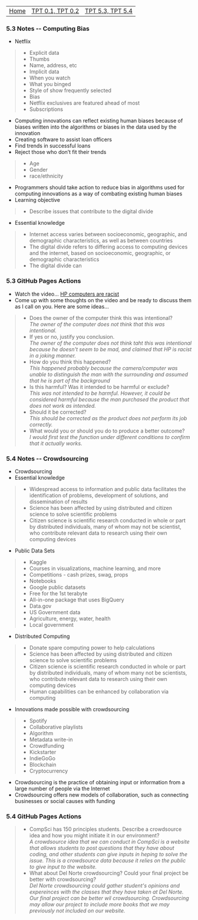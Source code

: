 <table>
    <tr>
        <td><a href=".">Home</a></td>
        <td><a href="tpt1,2">TPT 0.1, TPT 0.2</a></td>
        <td><a href="tpt53,54">TPT 5.3, TPT 5.4</a></td>
    </tr>
</table>

### 5.3 Notes -- Computing Bias

- Netflix
> - Explicit data
> - Thumbs
> - Name, address, etc
> - Implicit data
> - When you watch
> - What you binged
> - Style of show frequently selected
> - Bias
> - Netflix exclusives are featured ahead of most
> - Subscriptions
- Computing innovations can reflect existing human biases because of biases written into the algorithms or biases in the data used by the innovation
- Creating software to assist loan officers
- Find trends in successful loans
- Reject those who don’t fit their trends
> - Age
> - Gender
> - race/ethnicity
- Programmers should take action to reduce bias in algorithms used for computing innovations as a way of combating existing human biases
- Learning objective
> - Describe issues that contribute to the digital divide
- Essential knowledge
> - Internet access varies between socioeconomic, geographic, and demographic characteristics, as well as between countries
> - The digital divide refers to differing access to computing devices and the internet, based on socioeconomic, geographic, or demographic characteristics
> - The digital divide can 

### 5.3 GitHub Pages Actions
- Watch the video... [HP computers are racist](https://www.youtube.com/watch?v=t4DT3tQqgRM)
- Come up with some thoughts on the video and be ready to discuss them as I call on you. Here are some ideas...
> - Does the owner of the computer think this was intentional?<br>
  _The owner of the computer does not think that this was intentional._
> - If yes or no, justify you conclusion. <br>
  _The owner of the computer does not think taht this was intentional because he doesn't seem to be mad, and claimed that HP is racist in a joking manner._
> - How do you think this happened? <br>
_This happened probably because the camera/computer was unable to distinguish the man with the surrounding and assumed that he is part of the background_
> - Is this harmful? Was it intended to be harmful or exclude? <br>
_This was not intended to be harmful. However, it could be considered harmful because the man purchased the product that does not work as intended._
> - Should it be corrected? <br>
_This should be corrected as the product does not perform its job correctly._
> - What would you or should you do to produce a better outcome?<br>
_I would first test the function under different conditions to confirm that it actually works._



### 5.4 Notes -- Crowdsourcing

- Crowdsourcing
- Essential knowledge
> - Widespread access to information and public data facilitates the identification of problems, development of solutions, and dissemination of results
> - Science has been affected by using distributed and citizen science to solve scientific problems
> - Citizen science is scientific research conducted in whole or part by distributed individuals, many of whom may not be scientist, who contribute relevant data to research using their own computing devices


- Public Data Sets
> - Kaggle
> - Courses in visualizations, machine learning, and more
> - Competitions - cash prizes, swag, props
> - Notebooks
> - Google public datasets
> - Free for the 1st terabyte
> - All-in-one package that uses BigQuery
> - Data.gov
> - US Government data
> - Agriculture, energy, water, health
> - Local government
- Distributed Computing
> - Donate spare computing power to help calculations
> - Science has been affected by using distributed and citizen science to solve scientific problems
> - Citizen science is scientific research conducted in whole or part by distributed individuals, many of whom many not be scientists, who contribute relevant data to research using their own computing devices
> - Human capabilities can be enhanced by collaboration via computing
- Innovations made possible with crowdsourcing
> - Spotify
> - Collaborative playlists
> - Algorithm
> - Metadata write-in
> - Crowdfunding
> - Kickstarter
> - IndieGoGo
> - Blockchain
> - Cryptocurrency
- Crowdsourcing is the practice of obtaining input or information from a large number of people via the Internet
- Crowdsourcing offers new models of collaboration, such as connecting businesses or social causes with funding

### 5.4 GitHub Pages Actions
> - CompSci has 150 principles students. Describe a crowdsource idea and how you might initiate it in our environment?<br>
_A crowdsource idea that we can conduct in CompSci is a website that allows students to post questions that they have about coding, and other students can give inputs in heping to solve the issue. This is a crowdsource data because it relies on the public to give input to the website._
> - What about Del Norte crowdsourcing? Could your final project be better with crowdsourcing?<br>
> _Del Norte crowdsourcing could gather student's opinions and expereinces with the classes that they have taken at Del Norte. Our final project can be better wil crowdsourcing. Crowdsourcing may allow our project to include more books that we may previously not included on our website._
